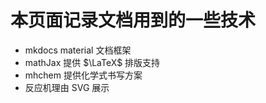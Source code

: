 # 本页面记录文档用到的一些技术

- mkdocs material 文档框架
- mathJax 提供 $\LaTeX$ 排版支持
- mhchem 提供化学式书写方案
- 反应机理由 SVG 展示